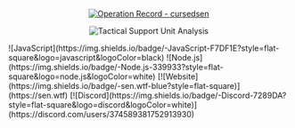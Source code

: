 <div align="center">
<p>
  <a href="https://github.com/cursedsen">
    <img src="https://github-readme-stats.vercel.app/api?username=cursedsen&show_icons=true&theme=graywhite&bg_color=000000&text_color=ffffff&icon_color=ffffff&title_color=ffffff&border_color=ffffff" alt="Operation Record - cursedsen">
  </a>
</p>
<p>
  <img src="https://github-readme-activity-graph.vercel.app/graph?username=cursedsen&theme=xcode&bg_color=000000&color=ffffff&line=ffffff&point=ffffff&area=true&hide_border=true" alt="Tactical Support Unit Analysis">
</p>
</div>
![JavaScript](https://img.shields.io/badge/-JavaScript-F7DF1E?style=flat-square&logo=javascript&logoColor=black)
![Node.js](https://img.shields.io/badge/-Node.js-339933?style=flat-square&logo=node.js&logoColor=white)
[![Website](https://img.shields.io/badge/-sen.wtf-blue?style=flat-square)](https://sen.wtf)
[![Discord](https://img.shields.io/badge/-Discord-7289DA?style=flat-square&logo=discord&logoColor=white)](https://discord.com/users/374589381752913930)
